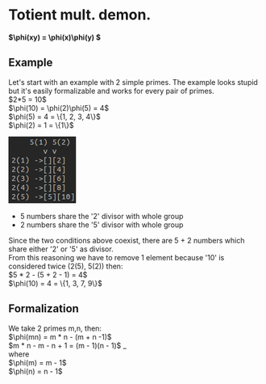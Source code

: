 # Totient mult. demon.
**$\phi(xy) = \phi(x)\phi(y) $**
## Example

<p>Let's start with an example with 2 simple primes. The example looks stupid but it's easily formalizable and works for every pair of primes.<br>
$2*5 = 10$ <br>
$\phi(10) = \phi(2)\phi(5) = 4$ <br>
$\phi(5) = 4 = \{1, 2, 3, 4\}$ <br>
$\phi(2) = 1 = \{1\}$ <br>
</p>

![Scheme](Scheme2.png)


- 5 numbers share the '2' divisor with whole group
- 2 numbers share the '5' divisor with whole group
<p>Since the two conditions above coexist, there are 5 + 2 numbers which share either '2' or '5' as divisor. <br>
From this reasoning we have to remove 1 element because '10' is considered twice (2(5), 5(2)) then: <br>
$5 * 2 - (5 + 2 - 1) = 4$ <br>
$\phi(10) = 4 = \{1, 3, 7, 9\}$ <br>
</p>

## Formalization

<p>We take 2 primes m,n, then: <br>
$\phi(mn) = m * n - (m + n -1)$ <br>
$m * n - m - n + 1 = (m - 1)(n - 1)$ _ <br>
where <br>
$\phi(m) = m - 1$ <br>
$\phi(n) = n - 1$ <br>
</p>
